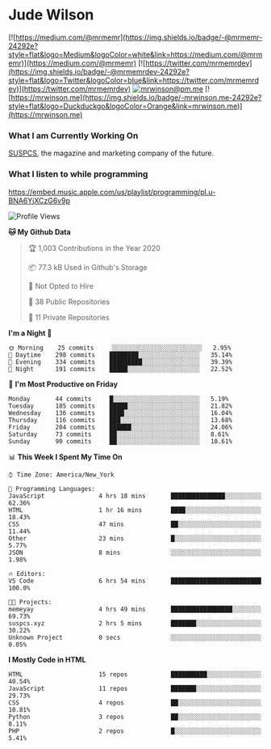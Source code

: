 # Jude Wilson
[![https://medium.com/@mrmemr](https://img.shields.io/badge/-@mrmemr-24292e?style=flat&logo=Medium&logoColor=white&link=https://medium.com/@mrmemr)](https://medium.com/@mrmemr)
[![https://twitter.com/mrmemrdev](https://img.shields.io/badge/-@mrmemrdev-24292e?style=flat&logo=Twitter&logoColor=blue&link=https://twitter.com/mrmemrdev)](https://twitter.com/mrmemrdev)
[![mrwinson@pm.me](https://img.shields.io/badge/-mrwinson@pm.me-24292e?style=flat&logo=ProtonMail&logoColor=Grey&link=mailto:mrwinson@pm.me)](mailto:mrwinson@pm.me)
[![https://mrwinson.me](https://img.shields.io/badge/-mrwinson.me-24292e?style=flat&logo=Duckduckgo&logoColor=Orange&link=mrwinson.me)](https://mrwinson.me) 

### What I am Currently Working On
[SUSPCS](https://suspcs.xyz), the magazine and marketing company of the future.

### What I listen to while programming
https://embed.music.apple.com/us/playlist/programming/pl.u-BNA6YjXCzG6v9p

<!--START_SECTION:waka-->

![Profile Views](http://img.shields.io/badge/Profile%20Views-2-blue)

**🐱 My Github Data** 

> 🏆 1,003 Contributions in the Year 2020
 > 
> 📦 77.3 kB Used in Github's Storage 
 > 
> 🚫 Not Opted to Hire
 > 
> 📜 38 Public Repositories
 > 
> 🔑 11 Private Repositories 

**I'm a Night 🦉** 

```text
🌞 Morning    25 commits     ░░░░░░░░░░░░░░░░░░░░░░░░░   2.95% 
🌆 Daytime    298 commits    ████████░░░░░░░░░░░░░░░░░   35.14% 
🌃 Evening    334 commits    █████████░░░░░░░░░░░░░░░░   39.39% 
🌙 Night      191 commits    █████░░░░░░░░░░░░░░░░░░░░   22.52%

```
📅 **I'm Most Productive on Friday** 

```text
Monday       44 commits     █░░░░░░░░░░░░░░░░░░░░░░░░   5.19% 
Tuesday      185 commits    █████░░░░░░░░░░░░░░░░░░░░   21.82% 
Wednesday    136 commits    ████░░░░░░░░░░░░░░░░░░░░░   16.04% 
Thursday     116 commits    ███░░░░░░░░░░░░░░░░░░░░░░   13.68% 
Friday       204 commits    ██████░░░░░░░░░░░░░░░░░░░   24.06% 
Saturday     73 commits     ██░░░░░░░░░░░░░░░░░░░░░░░   8.61% 
Sunday       90 commits     ██░░░░░░░░░░░░░░░░░░░░░░░   10.61%

```


📊 **This Week I Spent My Time On** 

```text
⌚︎ Time Zone: America/New_York

💬 Programming Languages: 
JavaScript               4 hrs 18 mins       ███████████████░░░░░░░░░░   62.36% 
HTML                     1 hr 16 mins        ████░░░░░░░░░░░░░░░░░░░░░   18.43% 
CSS                      47 mins             ██░░░░░░░░░░░░░░░░░░░░░░░   11.44% 
Other                    23 mins             █░░░░░░░░░░░░░░░░░░░░░░░░   5.77% 
JSON                     8 mins              ░░░░░░░░░░░░░░░░░░░░░░░░░   1.98%

🔥 Editors: 
VS Code                  6 hrs 54 mins       █████████████████████████   100.0%

🐱‍💻 Projects: 
memeyay                  4 hrs 49 mins       █████████████████░░░░░░░░   69.73% 
suspcs.xyz               2 hrs 5 mins        ███████░░░░░░░░░░░░░░░░░░   30.22% 
Unknown Project          0 secs              ░░░░░░░░░░░░░░░░░░░░░░░░░   0.05%

```

**I Mostly Code in HTML** 

```text
HTML                     15 repos            ██████████░░░░░░░░░░░░░░░   40.54% 
JavaScript               11 repos            ███████░░░░░░░░░░░░░░░░░░   29.73% 
CSS                      4 repos             ██░░░░░░░░░░░░░░░░░░░░░░░   10.81% 
Python                   3 repos             ██░░░░░░░░░░░░░░░░░░░░░░░   8.11% 
PHP                      2 repos             █░░░░░░░░░░░░░░░░░░░░░░░░   5.41%

```



<!--END_SECTION:waka-->
